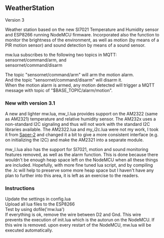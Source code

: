 WeatherStation
--------------
Version 3

Weather station based on the new SI7021 Temperature and Humidity sensor and ESP8266 running NodeMCU firmware.
Incorporated also the function to monitor the brightness of the environment, as well as motion (by means of a PIR motion sensor) and sound detection by means of a sound sensor.

mw.lua subscribes to the following two topics in MQTT:<br/>
sensornet/command/arm, and<br/>
sensornet/command/disarm

The topic "sensornet/command/arm" will arm the motion alarm.<br/>
And the topic "sensornet/command/disarm" will disarm it.<br/>
When the motion alarm is armed, any motion detected will trigger a MQTT message with topic of "$BASE_TOPIC/alarm/motion".

### New with version 3.1 ###

A new and lighter mw.lua, mw_l.lua provides support on the AM2322 (same as AM2321) temperature and relative humidity sensor. The AM232x uses a non-standard I2C signaling and thus will not work with the standard I2C libraries available. The AM2322.lua and my_i2c.lua were not my work, I took it from [Saper-2](https://github.com/saper-2/esp8266-am2321-remote-sensor) and changed it a bit to give a more consistent interface (e.g. on initializing the I2C) and make the AM2321 into a separate module.

mw_l.lua also has the support for SI7021, motion and sound monitoring features removed, as well as the alarm function. This is done because there wouldn't be enough heap space left on the NodeMCU when all these things are included. Hopefully, with more fine tuned lua script, and by compiling the .lc will help to preserve some more heap space but I haven't have any plan to further into this area, it is left as an exercise to the readers.

### Instructions ###

Update the settings in config.lua<br/>
Upload all lua files to the ESP8266<br/>
Test by using dofile('mw.lua')<br/>
If everything is ok, remove the wire between D2 and Gnd. This wire prevents the execution of init.lua which is the autorun on the NodeMCU. If this wire is removed. upon every restart of the NodeMCU, mw.lua will be executed automatically.

